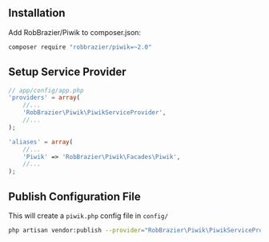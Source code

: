 ## Installation

Add RobBrazier/Piwik to composer.json:

```bash
composer require "robbrazier/piwik=~2.0"
```

## Setup Service Provider

```php
// app/config/app.php
'providers' = array(
    //...
    'RobBrazier\Piwik\PiwikServiceProvider',
    //...
);

'aliases' = array(
    //...
    'Piwik' => 'RobBrazier\Piwik\Facades\Piwik',
    //...
);
```

## Publish Configuration File

This will create a `piwik.php` config file in `config/`

```bash
php artisan vendor:publish --provider="RobBrazier\Piwik\PiwikServiceProvider"
```
